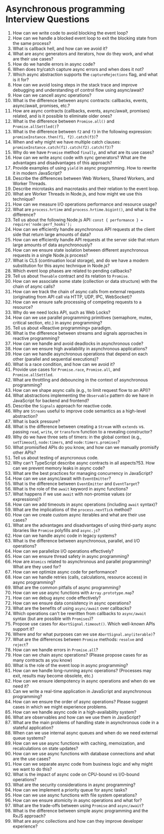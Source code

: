 # Asynchronous programming Interview Questions

1. How can we write code to avoid blocking the event loop?
2. How can we handle a blocked event loop to exit the blocking state from the same process?
3. What is callback hell, and how can we avoid it?
4. What are async generators and iterators, how do they work, and what are their use cases?
5. How do we handle errors in async code?
6. When does try/catch capture async errors and when does it not?
7. Which async abstraction supports the `captureRejections` flag, and what is it for?
8. How can we avoid losing steps in the stack trace and improve debugging and understanding of control flow using async/await?
9. How can we cancell async operations?
10. What is the difference between async contracts: callbacks, events, async/await, promises, etc.?
11. How are async contracts (callbacks, events, async/await, promises) related, and is it possible to eliminate older ones?
12. What is the difference between `Promise.all()` and `Promise.allSettled()`?
13. What is the difference between `f2` and `f3` in the following expression: `promiseInstance.then(f1, f2).catch(f3)`?
14. When and why might we have multiple catch clauses: `promiseInstance.catch(f1).catch(f2).catch(f3)`?
15. Why do we have `Promise` method `finally`, and what are its use cases?
16. How can we write async code with sync generators? What are the advantages and disadvantages of this approach?
17. Provide examples of using `yield` in async programming. How to rewrite it in modern JavaScript?
18. Describe the differences between Web Workers, Shared Workers, and Worker Threads.
19. Describe microtasks and macrotasks and their relation to the event loop.
20. What are Worker Threads in Node.js, and how might we use this technique?
21. How can we measure I/O operations performance and resource usage?
22. What are `process.hrtime` and `process.hrtime.bigint()`, and what is the difference?
23. Tell us about the following Node.js API: `const { performance } = require('node:perf_hooks');`
24. How can we efficiently handle asynchronous API requests at the client side that return large amounts of data?
25. How can we efficiently handle API requests at the server side that return large amounts of data asynchronously?
26. How can we ensure state isolation between different asynchronous requests in a single Node.js process?
27. What is CLS (continuation local storage), and do we have a modern substitution for this async technique in Node.js?
28. Which event loop phases are related to pending callbacks?
29. Tell us about `Thenable` contract and its relation to `Promise`.
30. How can we associate some state (collection or data structure) with the chain of async calls?
31. How can we track the chain of async calls from external requests (originating from API call via HTTP, UDP, IPC, WebSocket)?
32. How can we ensure safe processing of competing requests to a resource?
33. Why do we need locks API, such as Web Locks?
34. How can we use parallel programming primitives (semaphore, mutex, critical section, etc.) in async programming?
35. Tell us about «Reactive programming» paradigm.
36. What is the difference between streams and signals approaches in reactive programming?
37. How can we handle and avoid deadlocks in asynchronous code?
38. How can we ensure high availability in asynchronous applications?
39. How can we handle asynchronous operations that depend on each other (parallel and sequential executions)?
40. What is a race condition, and how can we avoid it?
41. Provide use cases for `Promise.race`, `Promise.all`, and `Promise.allSettled`.
42. What are throttling and debouncing in the context of asynchronous programming?
43. How can we shape async calls (e.g., to limit request flow to an API)?
44. What abstractions implementing the `Observable` pattern do we have in JavaScript for backend and frontend?
45. Describe the `Signals` approach for reactive code.
46. Why are `Streams` useful to improve code semantics as a high-level abstraction?
47. What is back pressure?
48. What is the difference between creating a `Stream` with `extends` vs. passing `read`, `write`, or `transform` function to a revealing constructor?
49. Why do we have three sets of timers: in the global context (e.g., `setTimeout`), `node:timers`, and `node:timers.promises`?
50. What promisified APIs do you know, and how can we manually promisify other APIs?
51. Tell us about testing of asyncronous code.
52. Why can't TypeScript describe async contracts in all aspects?53. How can we prevent memory leaks in async code?
54. What are the best practices for managing concurrency in JavaScript?
55. How can we use async/await with `EventEmitter`?
56. What is the difference between `EventEmitter` and `EventTarget`?
57. What is the role of the `await` keyword in async functions?
58. What happens if we use `await` with non-promise values (or expressions)?
59. How can we add timeouts in async operations (including `await` syntax)?
60. What are the implications of the `process.nextTick` method?
61. How can we create custom async iterables and what are their use cases?
62. What are the advantages and disadvantages of using third-party async libraries like `Promise` polyfills and `async.js`?
63. How can we handle async code in legacy systems?
64. What is the difference between asynchronous, parallel, and I/O operations?
65. How can we parallelize I/O operations effectively?
66. How can we ensure thread safety in async programming?
67. How are `Atomics` related to asynchronous and parallel programming? What are they used for?
68. How can we optimize async code for performance?
69. How can we handle retries (calls, calculations, resource access) in async programming?
70. What are the common pitfalls of async programming?
71. How can we use async functions with `Array.prototype.map`?
72. How can we debug async code effectively?
73. How can we ensure data consistency in async operations?
74. What are the benefits of using `async/await` over callbacks?
75. Which operations can't be rewritten from callbacks to `async/await` syntax (but are possible with `Promises`)?
76. Propose use cases for `AbortSignal.timeout()`. Which well-known APIs support it?
77. Where and for what purposes can we use `AbortSignal.any(iterable)`?
78. What are the differences between `Promise` methods: `resolve` and `reject`?
79. How can we handle errors in `Promise.all`?
80. How can we chain async operations? (Please propose cases for as many contracts as you know)
81. What is the role of the event loop in async programming?
82. How can we handle long-running async operations? (Processes may exit, results may become obsolete, etc.)
83. How can we ensure idempotency in async operations and when do we need it?
84. Can we write a real-time application in JavaScript and asynchronous programming?
85. How can we ensure the order of async operations? Please suggest cases in which we might experience problems.
86. How can we handle async code in a high-availability system?
87. What are observables and how can we use them in JavaScript?
88. What are the main problems of handling state in asynchronous code in a stateful application?
89. When can we use internal async queues and when do we need external queue systems?
90. How can we use async functions with caching, memoization, and recalculations on state updates?
91. How can we use async functions with database connections and what are the use cases?
92. How can we separate async code from business logic and why might we want to do this?
93. What is the impact of async code on CPU-bound vs I/O-bound operations?
94. What are the security considerations in async programming?
95. How can we implement a priority queue for async tasks?
96. How can we use async functions with file system operations?
97. How can we ensure atomicity in async operations and what for?
98. What are the trade-offs between using `Promise` and `async/await`?
99. What is the difference between simple async programming and the RxJS approach?
100. What are async collections and how can they improve developer experience?
